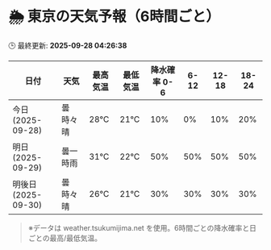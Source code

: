 # 🌦️ 東京の天気予報（6時間ごと）

🕒 最終更新: **2025-09-28 04:26:38**

| 日付 | 天気 | 最高気温 | 最低気温 | 降水確率 0-6 | 6-12 | 12-18 | 18-24 |
|------|------|----------|----------|------------|------|------|------|
| 今日 (2025-09-28) | 曇時々晴 | 28℃ | 21℃ | 10% | 0% | 10% | 20% |
| 明日 (2025-09-29) | 曇一時雨 | 31℃ | 22℃ | 50% | 50% | 50% | 50% |
| 明後日 (2025-09-30) | 曇時々晴 | 26℃ | 21℃ | 30% | 30% | 30% | 30% |

> ※データは weather.tsukumijima.net を使用。6時間ごとの降水確率と日ごとの最高/最低気温。